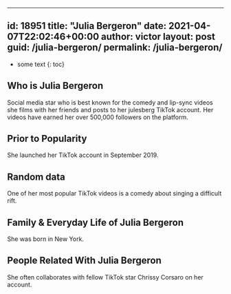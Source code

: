 ---
id: 18951
title: "Julia Bergeron"
date: 2021-04-07T22:02:46+00:00
author: victor
layout: post
guid: /julia-bergeron/
permalink: /julia-bergeron/
---

* some text
{: toc}

## Who is Julia Bergeron

Social media star who is best known for the comedy and lip-sync videos she films with her friends and posts to her julesberg TikTok account. Her videos have earned her over 500,000 followers on the platform. 

## Prior to Popularity

She launched her TikTok account in September 2019. 

## Random data

One of her most popular TikTok videos is a comedy about singing a difficult rift. 

## Family & Everyday Life of Julia Bergeron

She was born in New York. 

## People Related With Julia Bergeron

She often collaborates with fellow TikTok star Chrissy Corsaro on her account. 
 